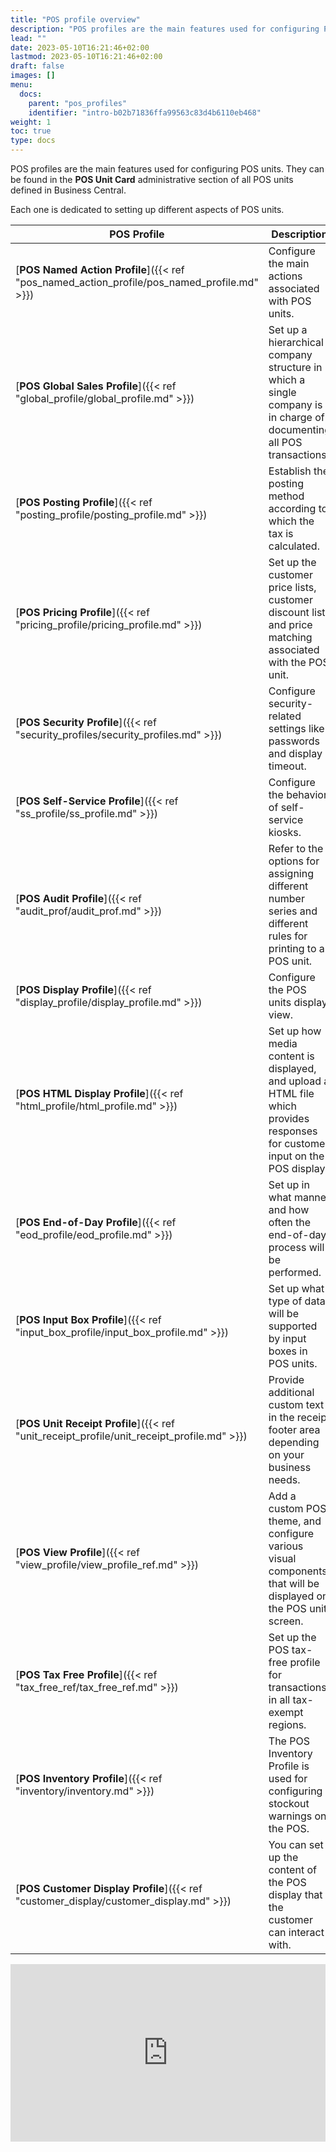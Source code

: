 ```yaml
---
title: "POS profile overview"
description: "POS profiles are the main features used for configuring POS units."
lead: ""
date: 2023-05-10T16:21:46+02:00
lastmod: 2023-05-10T16:21:46+02:00
draft: false
images: []
menu:
  docs:
    parent: "pos_profiles"
    identifier: "intro-b02b71836ffa99563c83d4b6110eb468"
weight: 1
toc: true
type: docs
---
```


POS profiles are the main features used for configuring POS units. They can be found in the **POS Unit Card** administrative section of all POS units defined in Business Central.

Each one is dedicated to setting up different aspects of POS units.

| POS Profile     | Description |
| ----------- | ----------- |
| [**POS Named Action Profile**]({{< ref "pos_named_action_profile/pos_named_profile.md" >}}) | Configure the main actions associated with POS units. |
| [**POS Global Sales Profile**]({{< ref "global_profile/global_profile.md" >}})| Set up a hierarchical company structure in which a single company is in charge of documenting all POS transactions. |
| [**POS Posting Profile**]({{< ref "posting_profile/posting_profile.md" >}}) | Establish the posting method according to which the tax is calculated. |
| [**POS Pricing Profile**]({{< ref "pricing_profile/pricing_profile.md" >}}) | Set up the customer price lists, customer discount list, and price matching associated with the POS unit. |
| [**POS Security Profile**]({{< ref "security_profiles/security_profiles.md" >}}) | Configure security-related settings like passwords and display timeout. |
| [**POS Self-Service Profile**]({{< ref "ss_profile/ss_profile.md" >}}) | Configure the behavior of self-service kiosks. | 
| [**POS Audit Profile**]({{< ref "audit_prof/audit_prof.md" >}}) | Refer to the options for assigning different number series and different rules for printing to a POS unit. |
| [**POS Display Profile**]({{< ref "display_profile/display_profile.md" >}}) | Configure the POS units display view. |
| [**POS HTML Display Profile**]({{< ref "html_profile/html_profile.md" >}}) | Set up how media content is displayed, and upload a HTML file which provides responses for customer input on the POS display. |
| [**POS End-of-Day Profile**]({{< ref "eod_profile/eod_profile.md" >}}) | Set up in what manner and how often the end-of-day process will be performed. |
| [**POS Input Box Profile**]({{< ref "input_box_profile/input_box_profile.md" >}}) | Set up what type of data will be supported by input boxes in POS units. |
| [**POS Unit Receipt Profile**]({{< ref "unit_receipt_profile/unit_receipt_profile.md" >}}) | Provide additional custom text in the receipt footer area depending on your business needs. |
| [**POS View Profile**]({{< ref "view_profile/view_profile_ref.md" >}}) | Add a custom POS theme, and configure various visual components that will be displayed on the POS unit screen. |
| [**POS Tax Free Profile**]({{< ref "tax_free_ref/tax_free_ref.md" >}}) | Set up the POS tax-free profile for transactions in all tax-exempt regions. |
| [**POS Inventory Profile**]({{< ref "inventory/inventory.md" >}}) | The POS Inventory Profile is used for configuring stockout warnings on the POS. |
| [**POS Customer Display Profile**]({{< ref "customer_display/customer_display.md" >}}) | You can set up the content of the POS display that the customer can interact with. |


<div style="position: relative; overflow: hidden; padding-top: 56.25%;"><iframe src="https://share.synthesia.io/embeds/videos/7fa36668-e98e-44e2-93a8-0238a8f414ad" loading="lazy" title="Synthesia video player - POS Academy: POS Profiles Overview" allow="encrypted-media; fullscreen;" style="position: absolute; width: 100%; height: 100%; top: 0; left: 0; border: none; padding: 0; margin: 0; overflow:hidden;"></iframe></div>